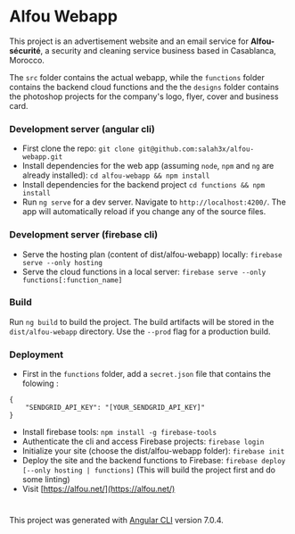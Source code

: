 # Alfou Webapp

This project is an advertisement website and an email service for **Alfou-sécurité**, a security and cleaning service business based in Casablanca, Morocco.

The `src` folder contains the actual webapp, while the `functions` folder contains the backend cloud functions and the the `designs` folder contains the photoshop projects for the company's logo, flyer, cover and business card.

### Development server (angular cli)

- First clone the repo: `git clone git@github.com:salah3x/alfou-webapp.git` 
- Install dependencies for the web app (assuming `node`, `npm` and `ng` are already installed): `cd alfou-webapp && npm install`
- Install dependencies for the backend project `cd functions && npm install`
- Run `ng serve` for a dev server. Navigate to `http://localhost:4200/`. The app will automatically reload if you change any of the source files.

### Development server (firebase cli)

- Serve the hosting plan (content of dist/alfou-webapp) locally: `firebase serve --only hosting`
- Serve the cloud functions in a local server: `firebase serve --only functions[:function_name]`

### Build

Run `ng build` to build the project. The build artifacts will be stored in the `dist/alfou-webapp` directory. Use the `--prod` flag for a production build.

### Deployment

- First in the `functions` folder, add a `secret.json` file that contains the folowing : 
```
{
    "SENDGRID_API_KEY": "[YOUR_SENDGRID_API_KEY]"
}
```
- Install firebase tools: `npm install -g firebase-tools`
- Authenticate the cli and access Firebase projects: `firebase login`
- Initialize your site (choose the dist/alfou-webapp folder): `firebase init`
- Deploy the site and the backend functions to Firebase: `firebase deploy [--only hosting | functions]`
(This will build the project first and do some linting)
- Visit [https://alfou.net/](https://alfou.net/)

#

This project was generated with [Angular CLI](https://github.com/angular/angular-cli) version 7.0.4.
